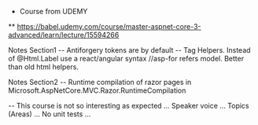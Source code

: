 * Course from UDEMY

** https://babel.udemy.com/course/master-aspnet-core-3-advanced/learn/lecture/15594266

Notes Section1
-- Antiforgery tokens are by default
-- Tag Helpers. Instead of @Html.Label use a react/angular syntax <label class="form-control" asp-for="FirstName"></label> //asp-for refers model. Better than old html helpers.

Notes Section2
-- Runtime compilation of razor pages in Microsoft.AspNetCore.MVC.Razor.RuntimeCompilation


-- This course is not so interesting as expected ... Speaker voice ... Topics (Areas) ... No unit tests ...

